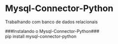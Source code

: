 # Mysql-Connector-Python
Trabalhando com banco de dados relacionais

###Instalando o Mysql-Connector-Python###                                                                                                 
    pip install mysql-connector-python

